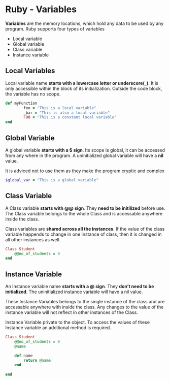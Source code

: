 # Ruby - Variables

**Variables** are the memory locations, which hold any data to be used by any program. Ruby supports four types of variables

- Local variable
- Global variable
- Class variable
- Instance variable

## Local Variables

Local variable name **starts with a lowercase letter or underscore(_)**. It is only accessible within the block of its initialization. Outside the code block, the variable has no scope. 

```ruby
def myFunction
		foo = "This is a local variable"
		_bar = "This is also a local variable"
		FOO = "This is a constant local variable"
end
```

## Global Variable

A global variable **starts with a $ sign**. Its scope is global, it can be accessed from any where in the program. A uninitialized global variable will have a **nil** value. 

It is adviced not to use them as they make the program cryptic and complex

```ruby
$global_var = "This is a global variable"
```

## Class Variable

A Class variable **starts with @@ sign**. They **need to be initilized** before use. The Class variable belongs to the whole Class and is accessable anywhere inside the class. 

Class variables are **shared across all the instances**. If the value of the class variable happends to change in one instance of class, then it is changed in all other instances as well. 

```ruby
Class Student
	@@no_of_students = 0
end
```

## Instance Variable

An Instance variable name **starts with a @ sign**. They **don’t need to be initialized**. The uninitialized instance variable will have a nil value. 

These Instance Variables belongs to the single instance of the class and are accessable anywhere with inside the class. Any changes to the value of the instance variable will not reflect in other instances of the Class.

Instance Variable private to the object. To access the values of these Instance variable an additional method is required.

```ruby
Class Student
	@@no_of_students = 0
	@name

	def name
		return @name
	end
	
end
```
